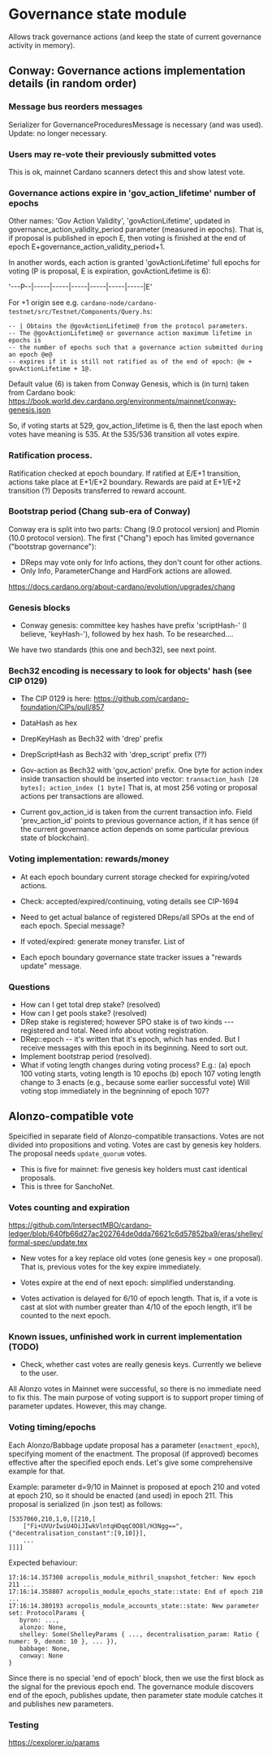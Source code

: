 # Governance state module

Allows track governance actions (and keep the state of current governance 
activity in memory).

## Conway: Governance actions implementation details (in random order)

### Message bus reorders messages
Serializer for GovernanceProceduresMessage is necessary (and was used).
Update: no longer necessary.

### Users may re-vote their previously submitted votes
This is ok, mainnet Cardano scanners detect this and show latest vote.

### Governance actions expire in 'gov_action_lifetime' number of epochs
Other names: 'Gov Action Validity', 'govActionLifetime',
updated in governance_action_validity_period parameter (measured in epochs).
That is, if proposal is published in epoch E, then voting is finished at
the end of epoch E+governance_action_validity_period+1.

In another words, each action is granted 'govActionLifetime' full
epochs for voting (P is proposal, E is expiration, govActionLifetime is 6):

'---P--|-----|-----|-----|-----|-----|-----|E'

For +1 origin see e.g. `cardano-node/cardano-testnet/src/Testnet/Components/Query.hs`:

```
-- | Obtains the @govActionLifetime@ from the protocol parameters.
-- The @govActionLifetime@ or governance action maximum lifetime in epochs is
-- the number of epochs such that a governance action submitted during an epoch @e@
-- expires if it is still not ratified as of the end of epoch: @e + govActionLifetime + 1@.
```

Default value (6) is taken from Conway Genesis, which is (in turn) taken from
Cardano book:
https://book.world.dev.cardano.org/environments/mainnet/conway-genesis.json

So, if voting starts at 529, gov_action_lifetime is 6, then the last epoch
when votes have meaning is 535. At the 535/536 transition all votes expire.

### Ratification process.
Ratification checked at epoch boundary. 
If ratified at E/E+1 transition, actions take place at E+1/E+2 boundary. 
Rewards are paid at E+1/E+2 transition (?)
Deposits transferred to reward account.

### Bootstrap period (Chang sub-era of Conway)

Conway era is split into two parts: Chang (9.0 protocol version) and 
Plomin (10.0 protocol version). The first ("Chang") epoch has limited 
governance ("bootstrap governance"):

* DReps may vote only for Info actions, they don't count for other actions.
* Only Info, ParameterChange and HardFork actions are allowed.

https://docs.cardano.org/about-cardano/evolution/upgrades/chang

### Genesis blocks
* Conway genesis: committee key hashes have prefix 'scriptHash-' (I believe,
'keyHash-'), followed by hex hash. To be researched....

We have two standards (this one and bech32), see next point.

### Bech32 encoding is necessary to look for objects' hash (see CIP 0129)
* The CIP 0129 is here: https://github.com/cardano-foundation/CIPs/pull/857

* DataHash as hex

* DrepKeyHash as Bech32 with 'drep' prefix

* DrepScriptHash as Bech32 with 'drep_script' prefix (??)

* Gov-action as Bech32 with 'gov_action' prefix. One byte for action index 
inside transaction should be inserted into vector:
```transaction_hash [20 bytes]; action_index [1 byte]```
That is, at most 256 voting or proposal actions per transactions are allowed.

* Current gov_action_id is taken from the current transaction info.
Field 'prev_action_id' points to previous governance action, if it has sence
(if the current governance action depends on some particular previous state of 
blockchain).

### Voting implementation: rewards/money

* At each epoch boundary current storage checked for expiring/voted actions.

* Check: accepted/expired/continuing, voting details see CIP-1694

* Need to get actual balance of registered DReps/all SPOs at the end of each
epoch. Special message? 

* If voted/expired: generate money transfer. List of 

* Each epoch boundary governance state tracker issues a "rewards update" message.

### Questions

* How can I get total drep stake? (resolved)
* How can I get pools stake? (resolved)
* DRep stake is registered; however SPO stake is of two kinds --- registered and
total. Need info about voting registration.
* DRep::epoch -- it's written that it's epoch, which has ended. But I receive
messages with this epoch in its beginning. Need to sort out.
* Implement bootstrap period (resolved).
* What if voting length changes during voting process? E.g.:
   (a) epoch 100 voting starts, voting length is 10 epochs
   (b) epoch 107 voting length change to 3 enacts (e.g., because some earlier successful vote)
  Will voting stop immediately in the begninning of epoch 107?

## Alonzo-compatible vote

Speicified in separate field of Alonzo-compatible transactions.
Votes are not divided into propositions and voting.
Votes are cast by genesis key holders.
The proposal needs `update_quorum` votes.
* This is five for mainnet: five genesis key holders must
cast identical proposals.
* This is three for SanchoNet.

### Votes counting and expiration

https://github.com/IntersectMBO/cardano-ledger/blob/640fb66d27ac202764de0dda76621c6d57852ba9/eras/shelley/formal-spec/update.tex

* New votes for a key replace old votes (one genesis key = one proposal).
That is, previous votes for the key expire immediately.

* Votes expire at the end of next epoch: simplified understanding.

* Votes activation is delayed for 6/10 of epoch length. That is, if a vote is
cast at slot with number greater than 4/10 of the epoch length, it'll be counted 
to the next epoch.

### Known issues, unfinished work in current implementation (TODO)

* Check, whether cast votes are really genesis keys. Currently we believe to the
user.

All Alonzo votes in Mainnet were successful, so there is no immediate need to fix
this. The main purpose of voting support is to support proper timing of parameter
updates. However, this may change.

### Voting timing/epochs

Each Alonzo/Babbage update proposal has a parameter (`enactment_epoch`), 
specifying moment of the enactment. The proposal (if approved) becomes effective after 
the specified epoch ends. Let's give some comprehensive example for that.

Example: parameter d=9/10 in Mainnet is proposed at epoch 210 and voted at epoch 210,
so it should be enacted (and used) in epoch 211.
This proposal is serialized (in .json test) as follows:

```
[5357060,210,1,0,[[210,[
    ["Fi+UVUrIwiU4OiJIwkVlntqHDqqC0O8l/H3Ngg==",{"decentralisation_constant":[9,10]}],
    ...
]]]]
```

Expected behaviour:

```
17:16:14.357308 acropolis_module_mithril_snapshot_fetcher: New epoch 211 ...
17:16:14.358807 acropolis_module_epochs_state::state: End of epoch 210 ...
17:16:14.380193 acropolis_module_accounts_state::state: New parameter set: ProtocolParams { 
   byron: ..., 
   alonzo: None, 
   shelley: Some(ShelleyParams { ..., decentralisation_param: Ratio { numer: 9, denom: 10 }, ... }), 
   babbage: None, 
   conway: None 
}
```

Since there is no special 'end of epoch' block, then we use the first block as the 
signal for the previous epoch end. The governance module discovers end of the epoch,
publishes update, then parameter state module catches it and publishes new parameters.

### Testing

https://cexplorer.io/params
